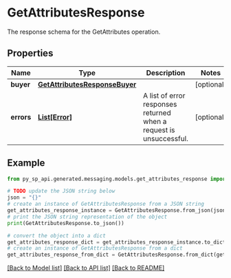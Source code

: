 # GetAttributesResponse

The response schema for the GetAttributes operation.

## Properties

Name | Type | Description | Notes
------------ | ------------- | ------------- | -------------
**buyer** | [**GetAttributesResponseBuyer**](GetAttributesResponseBuyer.md) |  | [optional] 
**errors** | [**List[Error]**](Error.md) | A list of error responses returned when a request is unsuccessful. | [optional] 

## Example

```python
from py_sp_api.generated.messaging.models.get_attributes_response import GetAttributesResponse

# TODO update the JSON string below
json = "{}"
# create an instance of GetAttributesResponse from a JSON string
get_attributes_response_instance = GetAttributesResponse.from_json(json)
# print the JSON string representation of the object
print(GetAttributesResponse.to_json())

# convert the object into a dict
get_attributes_response_dict = get_attributes_response_instance.to_dict()
# create an instance of GetAttributesResponse from a dict
get_attributes_response_from_dict = GetAttributesResponse.from_dict(get_attributes_response_dict)
```
[[Back to Model list]](../README.md#documentation-for-models) [[Back to API list]](../README.md#documentation-for-api-endpoints) [[Back to README]](../README.md)


